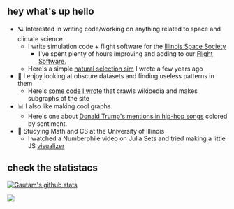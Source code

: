 ## hey what's up hello

* 🪐 Interested in writing code/working on anything related to space and climate science
  * I write simulation code + flight software for the [Illinois Space Society](https://github.com/ISSUIUC) 
    * I've spent plenty of hours improving and adding to our [Flight Software.](https://github.com/ISSUIUC/TARS-Software)  
  * Here's a simple [natural selection sim](https://gautamdayal.github.io/natural-selection/) I wrote a few years ago
* 📜 I enjoy looking at obscure datasets and finding useless patterns in them
  * Here's [some code I wrote](https://github.com/gautamdayal/wikipedia-graphs) that crawls wikipedia and makes subgraphs of the site
* 📊 I also like making cool graphs
  * Here's one about [Donald Trump's mentions in hip-hop songs](https://github.com/gautamdayal/fivethirtyeight-fork/blob/master/trump-rap/barplot_better.png) colored by sentiment. 
* 👾 Studying Math and CS at the University of Illinois
  * I watched a Numberphile video on Julia Sets and tried making a little JS [visualizer](https://gautamdayal.github.io/complex-numbers/)

## check the statistacs
<a href="https://github.com/anuraghazra/github-readme-stats"><img align="center" src="https://github-readme-stats.vercel.app/api?username=gautamdayal&show_icons=true&include_all_commits=true&theme=buefy&hide_border=true" alt="Gautam's github stats" /> 

<a href="https://hits.seeyoufarm.com"><img src="https://hits.seeyoufarm.com/api/count/incr/badge.svg?url=https%3A%2F%2Fgithub.com%2Fgautamdayal&count_bg=%2379C83D&title_bg=%23555555&icon=github.svg&icon_color=%23FFFFFF&title=Page+Hits&edge_flat=false"/></a>
